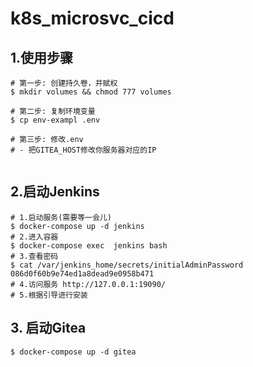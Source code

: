 # k8s_microsvc_cicd

## 1.使用步骤
```shell
# 第一步: 创建持久卷，并赋权
$ mkdir volumes && chmod 777 volumes

# 第二步: 复制环境变量
$ cp env-exampl .env

# 第三步: 修改.env
# - 把GITEA_HOST修改你服务器对应的IP
 

```

## 2.启动Jenkins
```shell
# 1.启动服务(需要等一会儿)
$ docker-compose up -d jenkins
# 2.进入容器
$ docker-compose exec  jenkins bash
# 3.查看密码
$ cat /var/jenkins_home/secrets/initialAdminPassword
086d0f60b9e74ed1a8dead9e0958b471
# 4.访问服务 http://127.0.0.1:19090/
# 5.根据引导进行安装
```

## 3. 启动Gitea
```shell
$ docker-compose up -d gitea
```